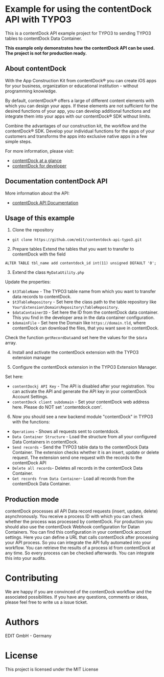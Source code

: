 #  Example for using the contentDock API with TYPO3

This is a contentDock API example project for TYPO3 to sending TYPO3 tables to contentDock Data Container.

**This example only demonstrates how the contentDock API can be used. The project is not for production ready.**


## About contentDock
With the App Construction Kit from contentDock® you can create iOS apps for your business, organization or educational institution - without programming knowledge. 

By default, contentDock® offers a large of different content elements with which you can design your apps.
If these elements are not sufficient for the desired functions of your app, you can develop additional functions and integrate them into your apps with our contentDock® SDK without limits.

Combine the advantages of our construction kit, the workflow and the contentDock® SDK.
Develop your individual functions for the apps of your customers and transforms the apps into exclusive native apps in a few simple steps. 

For more information, please visit:
* [contentDock at a glance](https://www.contentdock.com/en)
* [contentDock for developer](https://www.contentdock.com/en/for-developer)

## Documentation contentDock API
More information about the API:

* [contentDock API Documentation](https://www.contentdock.com/en/documentation/api)


## Usage of this example

1. Clone the repository

* `git clone https://github.com/edit/contentdock-api-typo3.git`


2. Prepare tables
Extend the tables that you want to transfer to contentDock with the field

`ALTER TABLE tbl_name
	add contentdock_id int(11) unsigned DEFAULT '0';`


3. Extend the class `MyDataUtility.php`

Update the properties:

* `$t3TableName` - The TYPO3 table name from which you want to transfer data records to contentDock.
* `$t3TableRepository` - Set here the class path to the table repository like `Your\Extension\Domain\Repository\TableRepository`.
* `$dataContainerID` - Set here the ID from the contentDock data container. This you find in the developer area in the data container configuration.
* `$domainFile` - Set here the Domain like `https://domain.tld`, where contentDock can download the files, that you want save in contentDock.


Check the function `getRecordData`and set here the values for the `$data` array.


4. Install and activate the contentDock extension with the TYPO3 extension manager


5. Configure the contentDock extension in the TYPO3 Extension Manager.

Set here:

* `contentDockj API Key` - The API is disabled after your registration. You can activate the API and generate the API key in your contentDock Account Settings.
* `contentDock client subdomain` - Set your contentDock web address here. Please do NOT set '.contentdock.com'.


6. Now you should see a new backend module "contentDock" in TYPO3 with the functions:

* `Operations` - Shows all requests sent to contentdock.
* `Data Container Structure` - Load the structure from all your configured Data Containers in contentDock.
* `Send records` - Send the TYPO3 table data to the contentDock Data Container. The extension checks whether it is an insert, update or delete request. The extension send one request with the records to the contentDock API
* `Delete all records`- Deletes all records in the contentDock Data Container.
* `Get records from Data Container`- Load all records from the contentDock Data Container.


## Production mode
contentDock processes all API Data record requests (insert, update, delete) asynchronously. You receive a process ID with which you can check whether the process was processed by contentDock. For production you should also use the contentDock Webhook configuration for Datan Containers. You can find this configuration in your contentDock account settings. Here you can define a URL that calls contentDock after processing your API process. So you can integrate the API fully automated into your workflow. You can retrieve the results of a process id from contentDock at any time. So every process can be checked afterwards. You can integrate this into your audits.


# Contributing
We are happy if you are convinced of the contentDock workflow and the associated possibilities. If you have any questions, comments or ideas, please feel free to write us a issue ticket.


# Authors
EDIT GmbH - Germany 


# License
This project is licensed under the MIT License
